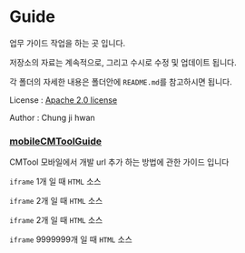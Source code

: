 Guide
=========


업무 가이드 작업을 하는 곳 입니다.

저장소의 자료는 계속적으로, 그리고 수시로 수정 및 업데이트 됩니다.

각 폴더의 자세한 내용은 폴더안에 `README.md`를 참고하시면 됩니다.

License : [Apache 2.0 license](http://www.apache.org/licenses/)

Author : Chung ji hwan


### [mobileCMToolGuide](https://github.com/gaette09/guide/tree/master/mobileCMToolGuide)

CMTool 모바일에서 개발 url 추가 하는 방법에 관한 가이드 입니다

`iframe` 1개 일 때 `HTML` 소스

`iframe` 2개 일 때 `HTML` 소스

`iframe` 2개 일 때 `HTML` 소스

`iframe` 9999999개 일 때 `HTML` 소스


